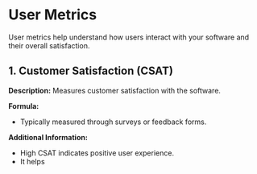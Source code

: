 # User Metrics

User metrics help understand how users interact with your software and their overall satisfaction.

## 1. Customer Satisfaction (CSAT)

**Description:** Measures customer satisfaction with the software.

**Formula:**

* Typically measured through surveys or feedback forms.

**Additional Information:**

* High CSAT indicates positive user experience.
* It helps
